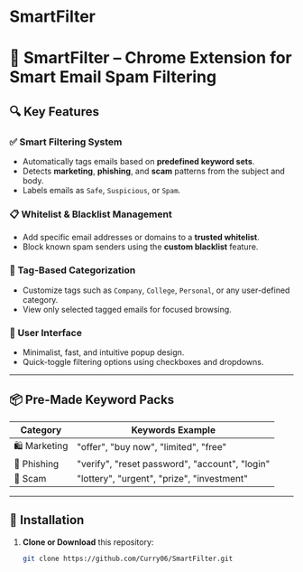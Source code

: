 # SmartFilter

# 📧 SmartFilter – Chrome Extension for Smart Email Spam Filtering


## 🔍 Key Features

### ✅ Smart Filtering System
- Automatically tags emails based on **predefined keyword sets**.
- Detects **marketing**, **phishing**, and **scam** patterns from the subject and body.
- Labels emails as `Safe`, `Suspicious`, or `Spam`.

### 📋 Whitelist & Blacklist Management
- Add specific email addresses or domains to a **trusted whitelist**.
- Block known spam senders using the **custom blacklist** feature.

### 🧠 Tag-Based Categorization
- Customize tags such as `Company`, `College`, `Personal`, or any user-defined category.
- View only selected tagged emails for focused browsing.

### 🧰 User Interface
- Minimalist, fast, and intuitive popup design.
- Quick-toggle filtering options using checkboxes and dropdowns.

---

## 📦 Pre-Made Keyword Packs

| Category    | Keywords Example                         |
|-------------|------------------------------------------|
| 🛍️ Marketing | "offer", "buy now", "limited", "free"     |
| 🎣 Phishing  | "verify", "reset password", "account", "login" |
| 💸 Scam      | "lottery", "urgent", "prize", "investment"    |

---


## 🔧 Installation

1. **Clone or Download** this repository:
   ```bash
   git clone https://github.com/Curry06/SmartFilter.git
